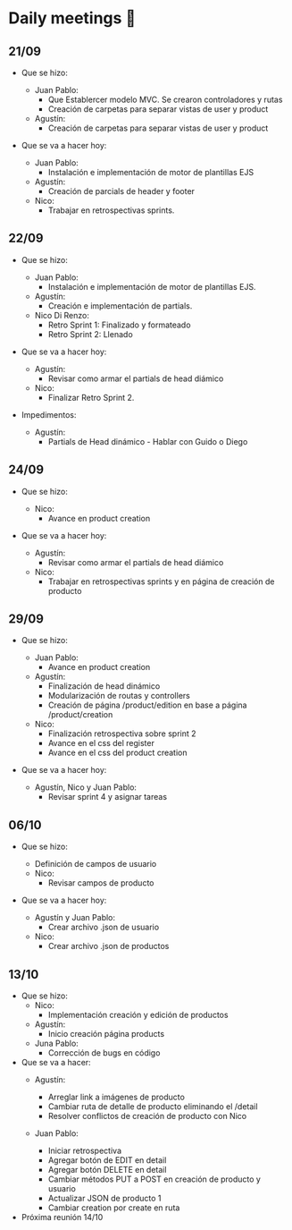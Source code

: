 # Daily meetings :memo:

## 21/09
* Que se hizo:
  * Juan Pablo:
    * Que Establercer modelo MVC. Se crearon controladores y rutas
    * Creación de carpetas para separar vistas de user y product
  * Agustín:
    * Creación de carpetas para separar vistas de user y product

* Que se va a hacer hoy:
  * Juan Pablo:
    * Instalación e implementación de motor de plantillas EJS
  * Agustín:
    * Creación de parcials de header y footer
  * Nico:
    * Trabajar en retrospectivas sprints.

## 22/09
* Que se hizo:
  * Juan Pablo:
    * Instalación e implementación de motor de plantillas EJS.
  * Agustín:
    * Creación e implementación de partials.
  * Nico Di Renzo:
    * Retro Sprint 1: Finalizado y formateado
    * Retro Sprint 2: Llenado

* Que se va a hacer hoy:
  * Agustín:
    * Revisar como armar el partials de head diámico
  * Nico:
    * Finalizar Retro Sprint 2.
* Impedimentos:
  * Agustín:
    * Partials de Head dinámico - Hablar con Guido o Diego

## 24/09
* Que se hizo:
  * Nico:
    * Avance en product creation

* Que se va a hacer hoy:
  * Agustín:
    * Revisar como armar el partials de head diámico
  * Nico:
    * Trabajar en retrospectivas sprints y en página de creación de producto

## 29/09
* Que se hizo:
  * Juan Pablo:
    * Avance en product creation
  * Agustín:
    * Finalización de head dinámico 
    * Modularización de routas y controllers
    * Creación de página /product/edition en base a página /product/creation
  * Nico:
    * Finalización retrospectiva sobre sprint 2
    * Avance en el css del register
    * Avance en el css del product creation

* Que se va a hacer hoy:
  * Agustín, Nico y Juan Pablo:
    * Revisar sprint 4 y asignar tareas
 
 
 
## 06/10
* Que se hizo:
    * Definición de campos de usuario
  * Nico:
    * Revisar campos de producto

* Que se va a hacer hoy:
  * Agustín y Juan Pablo:
    * Crear archivo .json de usuario
  * Nico:
    * Crear archivo .json de productos

## 13/10
* Que se hizo:
  * Nico:
    * Implementación creación y edición de productos
  * Agustín:
    * Inicio creación página products
  * Juna Pablo:
    * Corrección de bugs en código
* Que se va a hacer:
  * Agustín:
    * Arreglar link a imágenes de producto
    * Cambiar ruta de detalle de producto eliminando el /detail
    * Resolver conflictos de creación de producto con Nico

  * Juan Pablo:
    * Iniciar retrospectiva
    * Agregar botón de EDIT en detail
    * Agregar botón DELETE en detail
    * Cambiar métodos PUT a POST en creación de producto y usuario
    * Actualizar JSON de producto 1
    * Cambiar creation por create en ruta
 * Próxima reunión 14/10
